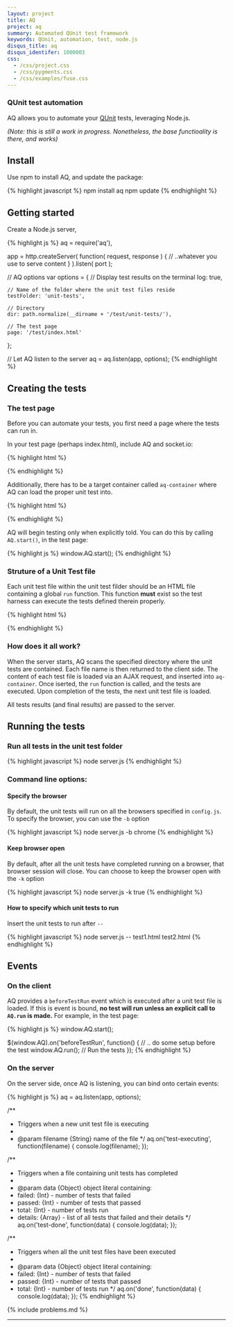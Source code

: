 ```yaml
---
layout: project
title: AQ
project: aq
summary: Automated QUnit test framework
keywords: QUnit, automation, test, node.js
disqus_title: aq
disqus_identifer: 1000003
css:
  - /css/project.css
  - /css/pygments.css
  - /css/examples/fuse.css
---
```


### QUnit test automation

AQ allows you to automate your [QUnit](http://docs.jquery.com/QUnit) tests, leveraging Node.js.

*(Note: this is still a work in progress. Nonetheless, the base functioality is there, and works)*

## Install

Use npm to install AQ, and update the package:

{% highlight javascript %}
npm install aq
npm update
{% endhighlight %}

## Getting started

Create a Node.js server,

{% highlight js %}
aq = require('aq'),

app = http.createServer( function( request, response ) {
  // ..whatever you use to serve content
} ).listen( port );

// AQ options
var options = {
    // Display test results on the terminal
    log: true,

    // Name of the folder where the unit test files reside
    testFolder: 'unit-tests',

    // Directory
    dir: path.normalize(__dirname + '/test/unit-tests/'),

    // The test page
    page: '/test/index.html'
  };

// Let AQ listen to the server
aq = aq.listen(app, options);
{% endhighlight %}

## Creating the tests

### The test page

Before you can automate your tests, you first need a page where the tests can run in.

In your test page (perhaps index.html), include AQ and socket.io:

{% highlight html %}
<script src="/socket.io/socket.io.js"></script>
<script src="/aq/aq.js"></script>
{% endhighlight %}

Additionally, there has to be a target container called `aq-container` where AQ can load the proper unit test into.

{% highlight html %}
<div id="aq-container"></div>
{% endhighlight %}

AQ will begin testing only when explicitly told.  You can do this by calling `AQ.start()`, in the test page:

{% highlight js %}
window.AQ.start();
{% endhighlight %}

### Struture of a Unit Test file

Each unit test file within the unit test filder should be an HTML file containing a global `run` function.  This function **must** exist so the test harness can execute the tests defined therein properly.

{% highlight html %}
<!-- Maybe some DOM here -->
<script>
    // global function needed by AQ
  function run() {

    // All QUnit tests, modules, etc.. go here.
    test('some test', function() {
      ok(true, 'always true');
    }

  }
</script>
{% endhighlight %}

### How does it all work?

When the server starts, AQ scans the specified directory where the unit tests are contained.  Each file name is then returned to the client side.  The content of each test file is loaded via an AJAX request, and inserted into `aq-container`.  Once iserted, the `run` function is called, and the tests are executed.  Upon completion of the tests, the next unit test file is loaded.

All tests results (and final results) are passed to the server.

## Running the tests

### Run all tests in the unit test folder

{% highlight javascript %}
node server.js
{% endhighlight %}

### Command line options:

#### Specify the browser

By default, the unit tests will run on all the browsers specified in `config.js`.  To specify the browser, you can use the `-b` option

{% highlight javascript %}
node server.js -b chrome
{% endhighlight %}

#### Keep browser open

By default, after all the unit tests have completed running on a browser, that browser session will close.  You can choose to keep the browser open with the `-k` option

{% highlight javascript %}
node server.js -k true
{% endhighlight %}

#### How to specify which unit tests to run

Insert the unit tests to run after `--`

{% highlight javascript %}
node server.js -- test1.html test2.html
{% endhighlight %}

## Events

### On the client

AQ provides a `beforeTestRun` event which is executed after a unit test file is loaded.  If this is event is bound, **no test will run unless an explicit call to `AQ.run` is made.**  For example, in the test page:

{% highlight js %}
window.AQ.start();

$(window.AQ).on('beforeTestRun', function() {
  // .. do some setup before the test
  window.AQ.run(); // Run the tests
});
{% endhighlight %}

### On the server

On the server side, once AQ is listening, you can bind onto certain events:

{% highlight js %}
aq = aq.listen(app, options);

/**
* Triggers when a new unit test file is executing
*
* @param filename {String} name of the file
*/
aq.on('test-executing', function(filename) {
  console.log(filename);
});

/**
* Triggers when a file containing unit tests has completed
*
* @param data {Object} object literal containing:
*  failed: {Int} - number of tests that failed
*  passed: {Int} - number of tests that passed
*  total: {Int} -  number of tests run
*  details: {Array} - list of all tests that failed and their details
*/
aq.on('test-done', function(data) {
  console.log(data);
});

/**
* Triggers when all the unit test files have been executed
*
* @param data {Object} object literal containing:
*  failed: {Int} - number of tests that failed
*  passed: {Int} - number of tests that passed
*  total: {Int} - number of tests run
*/
aq.on('done', function(data) {
  console.log(data);
});
{% endhighlight %}

{% include problems.md %}

- - -